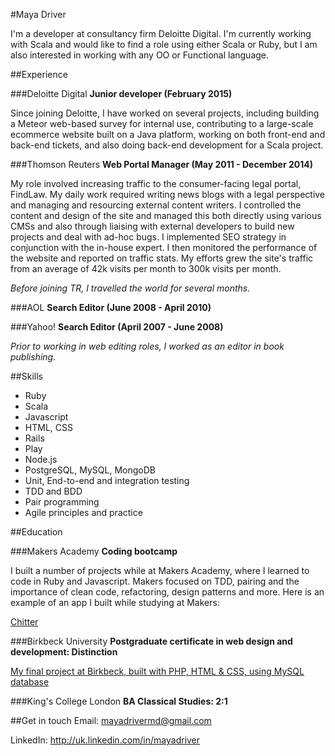 #Maya Driver

I'm a developer at consultancy firm Deloitte Digital. I'm currently working with Scala and would like to find a role using either Scala or Ruby, but I am also interested in working with any OO or Functional language.

##Experience

###Deloitte Digital
**Junior developer (February 2015)**

Since joining Deloitte, I have worked on several projects, including building a Meteor web-based survey for internal use, contributing to a large-scale ecommerce website built on a Java platform, working on both front-end and back-end tickets, and also doing back-end development for a Scala project.

###Thomson Reuters
**Web Portal Manager (May 2011 - December 2014)**

My role involved increasing traffic to the consumer-facing legal portal, FindLaw. My daily work required writing news blogs with a legal perspective and managing and resourcing external content writers. I controlled the content and design of the site and managed this both directly using various CMSs and also through liaising with external developers to build new projects and deal with ad-hoc bugs. I implemented SEO strategy in conjunction with the in-house expert. I then monitored the performance of the website and reported on traffic stats. My efforts grew the site's traffic from an average of 42k visits per month to 300k visits per month.

*Before joining TR, I travelled the world for several months.*

###AOL
**Search Editor (June 2008 - April 2010)**

###Yahoo!
**Search Editor (April 2007 - June 2008)**

*Prior to working in web editing roles, I worked as an editor in book publishing.*

##Skills

* Ruby
* Scala
* Javascript
* HTML, CSS
* Rails
* Play
* Node.js
* PostgreSQL, MySQL, MongoDB
* Unit, End-to-end and integration testing
* TDD and BDD
* Pair programming
* Agile principles and practice

##Education

###Makers Academy
**Coding bootcamp**

I built a number of projects while at Makers Academy, where I learned to code in Ruby and Javascript. Makers focused on TDD, pairing and the importance of clean code, refactoring, design patterns and more. Here is an example of an app I built while studying at Makers:

[Chitter](https://chitter-node.herokuapp.com/)


###Birkbeck University
**Postgraduate certificate in web design and development: Distinction**

[My final project at Birkbeck, built with PHP, HTML & CSS, using MySQL database](http://mdrive01.wdd1314.bbkweb.org/assignment4/)

###King's College London
**BA Classical Studies: 2:1**

##Get in touch
Email: mayadrivermd@gmail.com

LinkedIn: http://uk.linkedin.com/in/mayadriver
